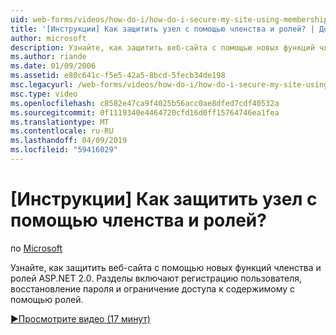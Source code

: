 ```yaml
---
uid: web-forms/videos/how-do-i/how-do-i-secure-my-site-using-membership-and-roles
title: '[Инструкции] Как защитить узел с помощью членства и ролей? | Документы Майкрософт'
author: microsoft
description: Узнайте, как защитить веб-сайта с помощью новых функций членства и ролей ASP.NET 2.0. Разделы включают регистрацию пользователя, пароль восстановления и ограниченного использования...
ms.author: riande
ms.date: 01/09/2006
ms.assetid: e80c641c-f5e5-42a5-8bcd-5fecb34de198
msc.legacyurl: /web-forms/videos/how-do-i/how-do-i-secure-my-site-using-membership-and-roles
msc.type: video
ms.openlocfilehash: c8582e47ca9f4025b56acc0ae8dfed7cdf40532a
ms.sourcegitcommit: 0f1119340e4464720cfd16d0ff15764746ea1fea
ms.translationtype: MT
ms.contentlocale: ru-RU
ms.lasthandoff: 04/09/2019
ms.locfileid: "59416029"
---
```

# <a name="how-do-i-secure-my-site-using-membership-and-roles"></a>[Инструкции] Как защитить узел с помощью членства и ролей?

по [Microsoft](https://github.com/microsoft)

Узнайте, как защитить веб-сайта с помощью новых функций членства и ролей ASP.NET 2.0. Разделы включают регистрацию пользователя, восстановление пароля и ограничение доступа к содержимому с помощью ролей.

[&#9654;Просмотрите видео (17 минут)](https://channel9.msdn.com/Blogs/ASP-NET-Site-Videos/how-do-i-secure-my-site-using-membership-and-roles)
